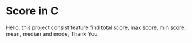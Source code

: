 # Score in C
Hello, this project consist feature find total score, max score, min score, mean, median and mode, Thank You.
